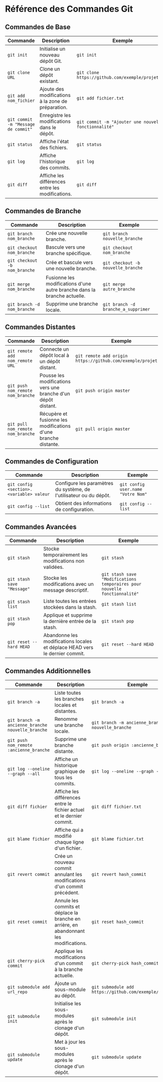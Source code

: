 # Référence des Commandes Git

## Commandes de Base

| Commande                                     | Description                                           | Exemple                                             |
|----------------------------------------------|-------------------------------------------------------|------------------------------------------------------|
| `git init`                                   | Initialise un nouveau dépôt Git.                      | `git init`                                           |
| `git clone URL`                              | Clone un dépôt existant.                               | `git clone https://github.com/exemple/projet.git`    |
| `git add nom_fichier`                        | Ajoute des modifications à la zone de préparation.     | `git add fichier.txt`                                |
| `git commit -m "Message de commit"`          | Enregistre les modifications dans le dépôt.           | `git commit -m "Ajouter une nouvelle fonctionnalité"`|
| `git status`                                 | Affiche l'état des fichiers.                           | `git status`                                         |
| `git log`                                    | Affiche l'historique des commits.                      | `git log`                                            |
| `git diff`                                   | Affiche les différences entre les modifications.      | `git diff`                                           |

## Commandes de Branche

| Commande                                     | Description                                           | Exemple                                             |
|----------------------------------------------|-------------------------------------------------------|------------------------------------------------------|
| `git branch nom_branche`                     | Crée une nouvelle branche.                            | `git branch nouvelle_branche`                        |
| `git checkout nom_branche`                   | Bascule vers une branche spécifique.                   | `git checkout nom_branche`                           |
| `git checkout -b nom_branche`                | Crée et bascule vers une nouvelle branche.            | `git checkout -b nouvelle_branche`                   |
| `git merge nom_branche`                      | Fusionne les modifications d'une autre branche dans la branche actuelle.| `git merge autre_branche`                      |
| `git branch -d nom_branche`                  | Supprime une branche locale.                           | `git branch -d branche_a_supprimer`                  |

## Commandes Distantes

| Commande                                     | Description                                           | Exemple                                             |
|----------------------------------------------|-------------------------------------------------------|------------------------------------------------------|
| `git remote add nom_remote URL`              | Connecte un dépôt local à un dépôt distant.            | `git remote add origin https://github.com/exemple/projet.git` |
| `git push nom_remote nom_branche`           | Pousse les modifications vers une branche d'un dépôt distant.| `git push origin master`                          |
| `git pull nom_remote nom_branche`           | Récupère et fusionne les modifications d'une branche distante.| `git pull origin master`                          |

## Commandes de Configuration

| Commande                                     | Description                                           | Exemple                                             |
|----------------------------------------------|-------------------------------------------------------|------------------------------------------------------|
| `git config <section>.<variable> valeur`    | Configure les paramètres du système, de l'utilisateur ou du dépôt.| `git config user.name "Votre Nom"`             |
| `git config --list`                          | Obtient des informations de configuration.             | `git config --list`                                  |

## Commandes Avancées

| Commande                                     | Description                                           | Exemple                                             |
|----------------------------------------------|-------------------------------------------------------|------------------------------------------------------|
| `git stash`                                  | Stocke temporairement les modifications non validées. | `git stash`                                          |
| `git stash save "Message"`                   | Stocke les modifications avec un message descriptif.   | `git stash save "Modifications temporaires pour nouvelle fonctionnalité"` |
| `git stash list`                             | Liste toutes les entrées stockées dans la stash.       | `git stash list`                                     |
| `git stash pop`                              | Applique et supprime la dernière entrée de la stash.   | `git stash pop`                                      |
| `git reset --hard HEAD`                      | Abandonne les modifications locales et déplace HEAD vers le dernier commit.| `git reset --hard HEAD`                          |

## Commandes Additionnelles

| Commande                                     | Description                                           | Exemple                                             |
|----------------------------------------------|-------------------------------------------------------|------------------------------------------------------|
| `git branch -a`                              | Liste toutes les branches locales et distantes.       | `git branch -a`                                      |
| `git branch -m ancienne_branche nouvelle_branche`| Renomme une branche locale.                          | `git branch -m ancienne_branche nouvelle_branche`     |
| `git push nom_remote :ancienne_branche`      | Supprime une branche distante.                        | `git push origin :ancienne_branche`                   |
| `git log --oneline --graph --all`            | Affiche un historique graphique de tous les commits.  | `git log --oneline --graph --all`                    |
| `git diff fichier`                           | Affiche les différences entre le fichier actuel et le dernier commit.| `git diff fichier.txt`                            |
| `git blame fichier`                          | Affiche qui a modifié chaque ligne d'un fichier.      | `git blame fichier.txt`                              |
| `git revert commit`                          | Crée un nouveau commit annulant les modifications d'un commit précédent.| `git revert hash_commit`                         |
| `git reset commit`                           | Annule les commits et déplace la branche en arrière, en abandonnant les modifications.| `git reset hash_commit`                           |
| `git cherry-pick commit`                     | Applique les modifications d'un commit à la branche actuelle.| `git cherry-pick hash_commit`                      |
| `git submodule add url_repo`                 | Ajoute un sous-module au dépôt.                      | `git submodule add https://github.com/exemple/module.git` |
| `git submodule init`                         | Initialise les sous-modules après le clonage d'un dépôt.| `git submodule init`                                |
| `git submodule update`                       | Met à jour les sous-modules après le clonage d'un dépôt.| `git submodule update`                              |
